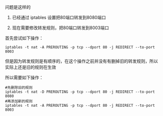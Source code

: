 问题是这样的

1. 已经通过 iptables 设置把80端口转发到8080端口

2. 现在需要修改转发规则，把80端口转发到8003端口


首先尝试如下操作：

    iptables -t nat -A PREROUTING -p tcp --dport 80 -j REDIRECT --to-port 8003

但是因为转发规则是有顺序的，在这个操作之前并没有有删掉旧的转发规则，所以实际上还是旧的规则在生效

所以需要如下操作：

    #先删除旧的规则
    iptables -t nat -D PREROUTING -p tcp --dport 80 -j REDIRECT --to-port 8080
    #再添加新的规则
    iptables -t nat -A PREROUTING -p tcp --dport 80 -j REDIRECT --to-port 8003
